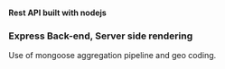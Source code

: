#### Rest API built with nodejs 

### Express Back-end, Server side rendering

Use of mongoose aggregation pipeline and geo coding.
